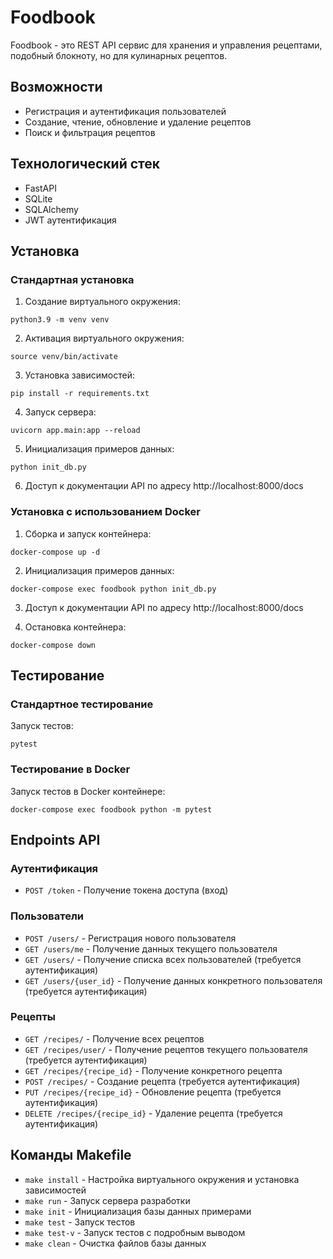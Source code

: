 # Foodbook

Foodbook - это REST API сервис для хранения и управления рецептами, подобный блокноту, но для кулинарных рецептов.

## Возможности

- Регистрация и аутентификация пользователей
- Создание, чтение, обновление и удаление рецептов
- Поиск и фильтрация рецептов

## Технологический стек

- FastAPI
- SQLite
- SQLAlchemy
- JWT аутентификация

## Установка

### Стандартная установка

1. Создание виртуального окружения:
```
python3.9 -m venv venv
```

2. Активация виртуального окружения:
```
source venv/bin/activate
```

3. Установка зависимостей:
```
pip install -r requirements.txt
```

4. Запуск сервера:
```
uvicorn app.main:app --reload
```

5. Инициализация примеров данных:
```
python init_db.py
```

6. Доступ к документации API по адресу http://localhost:8000/docs

### Установка с использованием Docker

1. Сборка и запуск контейнера:
```
docker-compose up -d
```

2. Инициализация примеров данных:
```
docker-compose exec foodbook python init_db.py
```

3. Доступ к документации API по адресу http://localhost:8000/docs

4. Остановка контейнера:
```
docker-compose down
```

## Тестирование

### Стандартное тестирование
Запуск тестов:
```
pytest
```

### Тестирование в Docker
Запуск тестов в Docker контейнере:
```
docker-compose exec foodbook python -m pytest
```

## Endpoints API

### Аутентификация
- `POST /token` - Получение токена доступа (вход)

### Пользователи
- `POST /users/` - Регистрация нового пользователя
- `GET /users/me` - Получение данных текущего пользователя
- `GET /users/` - Получение списка всех пользователей (требуется аутентификация)
- `GET /users/{user_id}` - Получение данных конкретного пользователя (требуется аутентификация)

### Рецепты
- `GET /recipes/` - Получение всех рецептов
- `GET /recipes/user/` - Получение рецептов текущего пользователя (требуется аутентификация)
- `GET /recipes/{recipe_id}` - Получение конкретного рецепта
- `POST /recipes/` - Создание рецепта (требуется аутентификация)
- `PUT /recipes/{recipe_id}` - Обновление рецепта (требуется аутентификация)
- `DELETE /recipes/{recipe_id}` - Удаление рецепта (требуется аутентификация)

## Команды Makefile

- `make install` - Настройка виртуального окружения и установка зависимостей
- `make run` - Запуск сервера разработки
- `make init` - Инициализация базы данных примерами
- `make test` - Запуск тестов
- `make test-v` - Запуск тестов с подробным выводом
- `make clean` - Очистка файлов базы данных 